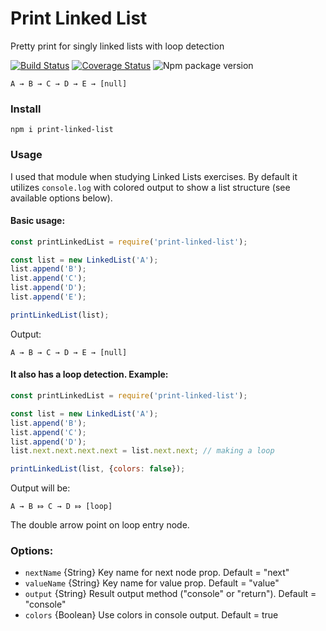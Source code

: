 # Print Linked List
Pretty print for singly linked lists with loop detection

[![Build Status](https://travis-ci.org/Deliaz/print-linked-list.svg?branch=master)](https://travis-ci.org/Deliaz/print-linked-list)
[![Coverage Status](https://coveralls.io/repos/github/Deliaz/print-linked-list/badge.svg?branch=master)](https://coveralls.io/github/Deliaz/print-linked-list?branch=master)
![Npm package version](https://img.shields.io/npm/v/print-linked-list.svg)



```
A → B → C → D → E → [null]
```

### Install

    npm i print-linked-list

### Usage

I used that module when studying Linked Lists exercises.
By default it utilizes `console.log` with colored output to show a list structure (see available options below).

#### Basic usage:

```javascript
const printLinkedList = require('print-linked-list');

const list = new LinkedList('A');
list.append('B');
list.append('C');
list.append('D');
list.append('E');

printLinkedList(list);
```

Output:
```
A → B → C → D → E → [null]
```

#### It also has a loop detection. Example:

```javascript
const printLinkedList = require('print-linked-list');

const list = new LinkedList('A');
list.append('B');
list.append('C');
list.append('D');
list.next.next.next.next = list.next.next; // making a loop

printLinkedList(list, {colors: false});
```

Output will be:

```
A → B ⤇ C → D ⤇ [loop]
```
The double arrow point on loop entry node.

### Options:

 * `nextName` {String} Key name for next node prop. Default = "next"
 * `valueName` {String} Key name for value prop. Default = "value"
 * `output` {String} Result output method ("console" or "return"). Default = "console"
 * `colors` {Boolean} Use colors in console output. Default = true